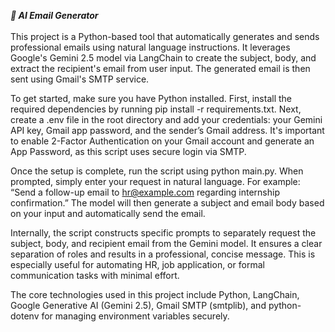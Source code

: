 ***📧 AI Email Generator***<br><br>
This project is a Python-based tool that automatically generates and sends professional emails using natural language instructions. It leverages Google's Gemini 2.5 model via LangChain to create the subject, body, and extract the recipient's email from user input. The generated email is then sent using Gmail's SMTP service.

To get started, make sure you have Python installed. First, install the required dependencies by running pip install -r requirements.txt. Next, create a .env file in the root directory and add your credentials: your Gemini API key, Gmail app password, and the sender’s Gmail address. It's important to enable 2-Factor Authentication on your Gmail account and generate an App Password, as this script uses secure login via SMTP.

Once the setup is complete, run the script using python main.py. When prompted, simply enter your request in natural language. For example: “Send a follow-up email to hr@example.com regarding internship confirmation.” The model will then generate a subject and email body based on your input and automatically send the email.

Internally, the script constructs specific prompts to separately request the subject, body, and recipient email from the Gemini model. It ensures a clear separation of roles and results in a professional, concise message. This is especially useful for automating HR, job application, or formal communication tasks with minimal effort.

The core technologies used in this project include Python, LangChain, Google Generative AI (Gemini 2.5), Gmail SMTP (smtplib), and python-dotenv for managing environment variables securely.

